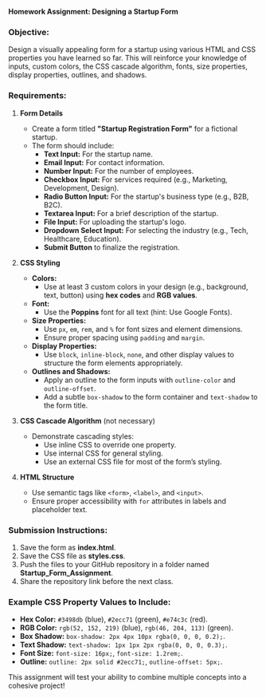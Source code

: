 **Homework Assignment: Designing a Startup Form**

### **Objective:**

Design a visually appealing form for a startup using various HTML and CSS properties you have learned so far. This will reinforce your knowledge of inputs, custom colors, the CSS cascade algorithm, fonts, size properties, display properties, outlines, and shadows.

### **Requirements:**

1. **Form Details**

   - Create a form titled **"Startup Registration Form"** for a fictional startup.
   - The form should include:
     - **Text Input:** For the startup name.
     - **Email Input:** For contact information.
     - **Number Input:** For the number of employees.
     - **Checkbox Input:** For services required (e.g., Marketing, Development, Design).
     - **Radio Button Input:** For the startup's business type (e.g., B2B, B2C).
     - **Textarea Input:** For a brief description of the startup.
     - **File Input:** For uploading the startup's logo.
     - **Dropdown Select Input:** For selecting the industry (e.g., Tech, Healthcare, Education).
     - **Submit Button** to finalize the registration.

2. **CSS Styling**

   - **Colors:**
     - Use at least 3 custom colors in your design (e.g., background, text, button) using **hex codes** and **RGB values**.
   - **Font:**
     - Use the **Poppins** font for all text (hint: Use Google Fonts).
   - **Size Properties:**
     - Use `px`, `em`, `rem`, and `%` for font sizes and element dimensions.
     - Ensure proper spacing using `padding` and `margin`.
   - **Display Properties:**
     - Use `block`, `inline-block`, `none`, and other display values to structure the form elements appropriately.
   - **Outlines and Shadows:**
     - Apply an outline to the form inputs with `outline-color` and `outline-offset`.
     - Add a subtle `box-shadow` to the form container and `text-shadow` to the form title.

3. **CSS Cascade Algorithm** (not necessary)

   - Demonstrate cascading styles:
     - Use inline CSS to override one property.
     - Use internal CSS for general styling.
     - Use an external CSS file for most of the form’s styling.

4. **HTML Structure**
   - Use semantic tags like `<form>`, `<label>`, and `<input>`.
   - Ensure proper accessibility with `for` attributes in labels and placeholder text.

### **Submission Instructions:**

1. Save the form as **index.html**.
2. Save the CSS file as **styles.css**.
3. Push the files to your GitHub repository in a folder named **Startup_Form_Assignment**.
4. Share the repository link before the next class.

### **Example CSS Property Values to Include:**

- **Hex Color:** `#3498db` (blue), `#2ecc71` (green), `#e74c3c` (red).
- **RGB Color:** `rgb(52, 152, 219)` (blue), `rgb(46, 204, 113)` (green).
- **Box Shadow:** `box-shadow: 2px 4px 10px rgba(0, 0, 0, 0.2);`.
- **Text Shadow:** `text-shadow: 1px 1px 2px rgba(0, 0, 0, 0.3);`.
- **Font Size:** `font-size: 16px;`, `font-size: 1.2rem;`.
- **Outline:** `outline: 2px solid #2ecc71;`, `outline-offset: 5px;`.

This assignment will test your ability to combine multiple concepts into a cohesive project!
